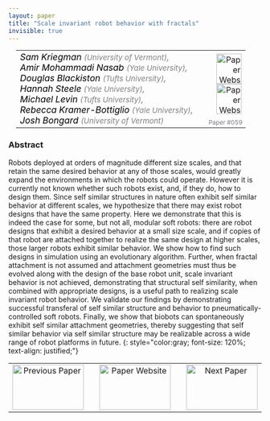```yaml
---
layout: paper
title: "Scale invariant robot behavior with fractals"
invisible: true
---
```

<table width = "95%" style="padding-left: 15px; margin-left: auto; margin-right: 10px;">
<tr><td style = "vertical-align: top; padding-right: 25px;" rowspan="2">
<span style="color:black; font-size: 110%;"><i>
Sam Kriegman <span style="color:gray; font-size: 85%">(University of Vermont)</span><span style="color:gray; font-size: 100%">,</span><br>  Amir Mohammadi Nasab <span style="color:gray; font-size: 85%">(Yale University)</span><span style="color:gray; font-size: 100%">,</span><br>  Douglas Blackiston <span style="color:gray; font-size: 85%">(Tufts University)</span><span style="color:gray; font-size: 100%">,</span><br>  Hannah Steele <span style="color:gray; font-size: 85%">(Yale University)</span><span style="color:gray; font-size: 100%">,</span><br>  Michael Levin <span style="color:gray; font-size: 85%">(Tufts University)</span><span style="color:gray; font-size: 100%">,</span><br>  Rebecca Kramer-Bottiglio <span style="color:gray; font-size: 85%">(Yale University)</span><span style="color:gray; font-size: 100%">,</span><br>  Josh Bongard <span style="color:gray; font-size: 85%">(University of Vermont)</span>
</i></span>
</td>
<td style="text-align: right;"><a href="http://www.roboticsproceedings.org/rss17/p059.pdf"><img src="{{ site.baseurl }}/images/paper_link.png" alt="Paper Website" width = "50"  height = "60"/></a><br> <a href="https://fractalrobots.github.io"><img src="{{ site.baseurl }}/images/website_link.png" alt="Paper Website" width = "50"  height = "60"/></a><br>    </td>
</tr>
<tr>
<td style="color:#777789; text-align:right; font-size: 75%; margin-right:10px;">Paper&nbsp;#059</td>
</tr>
</table>


### Abstract
Robots deployed at orders of magnitude different size scales, and that retain the same desired behavior at any of those scales, would greatly expand the environments in which the robots could operate. However it is currently not known whether such robots exist, and, if they do, how to design them. Since self similar structures in nature often exhibit self similar behavior at different scales, we hypothesize that there may exist robot designs that have the same property. Here we demonstrate that this is indeed the case for some, but not all, modular soft robots: there are robot designs that exhibit a desired behavior at a small size scale, and if copies of that robot are attached together to realize the same design at higher scales, those larger robots exhibit similar behavior. We show how to find such designs in simulation using an evolutionary algorithm. Further, when fractal attachment is not assumed and attachment geometries must thus be evolved along with the design of the base robot unit, scale invariant behavior is not achieved, demonstrating that structural self similarity, when combined with appropriate designs, is a useful path to realizing scale invariant robot behavior. We validate our findings by demonstrating successful transferal of self similar structure and behavior to pneumatically-controlled soft robots. Finally, we show that biobots can spontaneously exhibit self similar attachment geometries, thereby suggesting that self similar behavior via self similar structure may be realizable across a wide range of robot platforms in future.
{: style="color:gray; font-size: 120%; text-align: justified;"}



<table width="100%">
 <tr>
    <td style="width: 30%; text-align: center;"><a href="{{ site.baseurl }}/program/papers/058/">
<img src="{{ site.baseurl }}/images/previous_icon.png"
       alt="Previous Paper" width = "142"  height = "90"/> 
</a> </td>
<td style="text-align: center;"><a href="{{ site.baseurl }}/program/papers">
<img src="{{ site.baseurl }}/images/overview_icon.png"
       alt="Paper Website" width = "142"  height = "90"/> 
</a> </td>
    <td style="width: 30%; text-align: center;"><a href="{{ site.baseurl }}/program/papers/060/">
    <img src="{{ site.baseurl }}/images/next_icon.png"
        alt="Next Paper" width = "142"  height = "90"/>
    </a></td>
</tr>
</table>